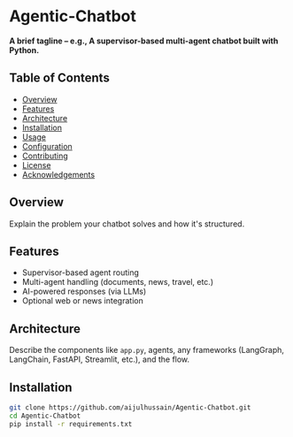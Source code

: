 # Agentic-Chatbot

**A brief tagline – e.g., A supervisor-based multi-agent chatbot built with Python.**

## Table of Contents
- [Overview](#overview)
- [Features](#features)
- [Architecture](#architecture)
- [Installation](#installation)
- [Usage](#usage)
- [Configuration](#configuration)
- [Contributing](#contributing)
- [License](#license)
- [Acknowledgements](#acknowledgements)

## Overview
Explain the problem your chatbot solves and how it's structured.

## Features
- Supervisor-based agent routing
- Multi-agent handling (documents, news, travel, etc.)
- AI-powered responses (via LLMs)
- Optional web or news integration

## Architecture
Describe the components like `app.py`, agents, any frameworks (LangGraph, LangChain, FastAPI, Streamlit, etc.), and the flow.

## Installation
```bash
git clone https://github.com/aijulhussain/Agentic-Chatbot.git
cd Agentic-Chatbot
pip install -r requirements.txt

